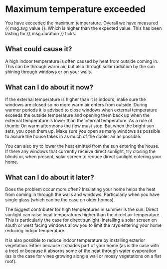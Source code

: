 # Maximum temperature exceeded
You have exceeded the maximum temperature. Overall we have measured {{ msg.avg_value }}. Which is higher than the expected value.
This has been lasting for {{ msg.duration }} ticks.

## What could cause it?
A high indoor temperature is often caused by heat from outside coming in. This can be through warm air, but also 
through solar radiation by the sun shining through windows or on your walls.

## What can I do about it now?
If the external temperature is higher than it is indoors, make sure the windows are closed so no more warm air
enters from outside. During warmer periods it is advised to close windows when external temperature exceeds
the outside temperature and
opening them back up when the external temperature is lower than the internal temperature. As a rule of thumb: On 
warm afternoons the flow must stop. But when the bright sun sets, you open them up. Make sure you open as many windows
as possible to assure the house takes in as much of the cooler air as possible.

You can also try to lower the heat emitted from the sun entering the house. If there any windows that currently
receive direct sunlight, try closing the blinds or, when present, solar screen to reduce direct sunlight entering
your home.

## What can I do about it later?
Does the problem occur more often? Insulating your home helps the heat from coming in through the walls and windows.
Particularly when you have single glass (which can be the case on older homes).

The biggest contributer for high temperatures in summer is the sun. Direct sunlight can raise local temperatures
higher than the direct air temperature. This is particularly the case for direct sunlight. Installing a solar screen on
south or west facing windows allow you to limit the rays entering your home reducing indoor temperature.

It is also possible to reduce indoor temperature by installing exterior vegetation. Either because it shades part of
your home (as is the case with a tree) or because it absorbs some of the heat through water evaporation (as is 
the case for vines growing along a wall or mossy vegetations on a flat roof).  